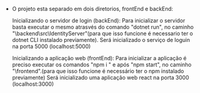 - O projeto esta separado em dois diretorios, frontEnd e backEnd:

    Inicializando o servidor de login (backEnd):
        Para inicializar o servidor basta executar o mesmo atrasvés do comando "dotnet run", no caminho "\backend\src\IdentityServer\"(para que isso funcione é necessario ter o dotnet CLI instalado previamente).
        Será inicializado o serviço de loguin na porta 5000 (localhost:5000)

    Inicializando a aplicação web (frontEnd):
        Para inicializar a aplicação é preciso executar os comandos "npm i " e após "npm start", no caminho "\frontend\".(para que isso funcione é necessário ter o npm instalado previamente)
        Será inicializado uma aplicação web react na porta 3000 (localhost:3000)

